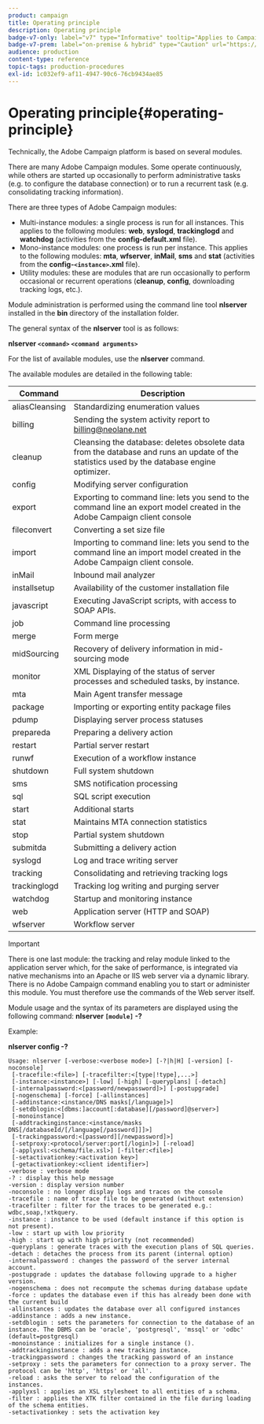 ```yaml
---
product: campaign
title: Operating principle
description: Operating principle
badge-v7-only: label="v7" type="Informative" tooltip="Applies to Campaign Classic v7 only"
badge-v7-prem: label="on-premise & hybrid" type="Caution" url="https://experienceleague.adobe.com/docs/campaign-classic/using/installing-campaign-classic/architecture-and-hosting-models/hosting-models-lp/hosting-models.html?lang=en" tooltip="Applies to on-premise and hybrid deployments only"
audience: production
content-type: reference
topic-tags: production-procedures
exl-id: 1c032ef9-af11-4947-90c6-76cb9434ae85
---
```

# Operating principle{#operating-principle}



Technically, the Adobe Campaign platform is based on several modules.

There are many Adobe Campaign modules. Some operate continuously, while others are started up occasionally to perform administrative tasks (e.g. to configure the database connection) or to run a recurrent task (e.g. consolidating tracking information).

There are three types of Adobe Campaign modules:

* Multi-instance modules: a single process is run for all instances. This applies to the following modules: **web**, **syslogd**, **trackinglogd** and **watchdog** (activities from the **config-default.xml** file).
* Mono-instance modules: one process is run per instance. This applies to the following modules: **mta**, **wfserver**, **inMail**, **sms** and **stat** (activities from the **config-`<instance>`.xml** file).
* Utility modules: these are modules that are run occasionally to perform occasional or recurrent operations (**cleanup**, **config**, downloading tracking logs, etc.).

Module administration is performed using the command line tool **nlserver** installed in the **bin** directory of the installation folder.

The general syntax of the **nlserver** tool is as follows:

**nlserver `<command>` `<command arguments>`**

For the list of available modules, use the **nlserver** command.

The available modules are detailed in the following table:

|  Command  | Description  |
|---|---|
|  aliasCleansing  | Standardizing enumeration values  |
|  billing  | Sending the system activity report to billing@neolane.net  |
|  cleanup  | Cleansing the database: deletes obsolete data from the database and runs an update of the statistics used by the database engine optimizer.  |
|  config  | Modifying server configuration  |
|  export  | Exporting to command line: lets you send to the command line an export model created in the Adobe Campaign client console  |
|  fileconvert  | Converting a set size file  |
|  import  | Importing to command line: lets you send to the command line an import model created in the Adobe Campaign client console.  |
|  inMail  | Inbound mail analyzer  |
|  installsetup  | Availability of the customer installation file  |
|  javascript  | Executing JavaScript scripts, with access to SOAP APIs.  |
|  job  | Command line processing  |
|  merge  | Form merge  |
|  midSourcing  | Recovery of delivery information in mid-sourcing mode  |
|  monitor  | XML Displaying of the status of server processes and scheduled tasks, by instance.  |
|  mta  | Main Agent transfer message  |
|  package  | Importing or exporting entity package files  |
|  pdump  | Displaying server process statuses  |
|  prepareda  | Preparing a delivery action  |
|  restart  | Partial server restart  |
|  runwf  | Execution of a workflow instance  |
|  shutdown  | Full system shutdown  |
|  sms  | SMS notification processing  |
|  sql  | SQL script execution  |
|  start  | Additional starts  |
|  stat  | Maintains MTA connection statistics  |
|  stop  | Partial system shutdown  |
|  submitda  | Submitting a delivery action  |
|  syslogd  | Log and trace writing server  |
|  tracking  | Consolidating and retrieving tracking logs  |
|  trackinglogd  | Tracking log writing and purging server  |
|  watchdog  | Startup and monitoring instance  |
|  web  | Application server (HTTP and SOAP)  |
|  wfserver  | Workflow server  |

>[!IMPORTANT]
>
>There is one last module: the tracking and relay module linked to the application server which, for the sake of performance, is integrated via native mechanisms into an Apache or IIS web server via a dynamic library. There is no Adobe Campaign command enabling you to start or administer this module. You must therefore use the commands of the Web server itself.

Module usage and the syntax of its parameters are displayed using the following command: **nlserver `[module]` -?**

Example:

**nlserver config -?**

```
Usage: nlserver [-verbose:<verbose mode>] [-?|h|H] [-version] [-noconsole]
 [-tracefile:<file>] [-tracefilter:<[type|!type],...>]
 [-instance:<instance>] [-low] [-high] [-queryplans] [-detach]
 [-internalpassword:<[password/newpassword]>] [-postupgrade]
 [-nogenschema] [-force] [-allinstances]
 [-addinstance:<instance/DNS masks[/language]>]
 [-setdblogin:<[dbms:]account[:database][/password]@server>]
 [-monoinstance]
 [-addtrackinginstance:<instance/masks DNS[/databaseId/[/language[/password]]]>]
 [-trackingpassword:<[password][/newpassword]>]
 [-setproxy:<protocol/server:port[/login]>] [-reload]
 [-applyxsl:<schema/file.xsl>] [-filter:<file>]
 [-setactivationkey:<activation key>]
 [-getactivationkey:<client identifier>]
-verbose : verbose mode
-? : display this help message
-version : display version number
-noconsole : no longer display logs and traces on the console
-tracefile : name of trace file to be generated (without extension)
-tracefilter : filter for the traces to be generated e.g.: wdbc,soap,!xtkquery.
-instance : instance to be used (default instance if this option is not present).
-low : start up with low priority
-high : start up with high priority (not recommended)
-queryplans : generate traces with the execution plans of SQL queries.
-detach : detaches the process from its parent (internal option)
-internalpassword : changes the password of the server internal account.
-postupgrade : updates the database following upgrade to a higher version. 
-nogenschema : does not recompute the schemas during database update
-force : updates the database even if this has already been done with the current build 
-allinstances : updates the database over all configured instances
-addinstance : adds a new instance.
-setdblogin : sets the parameters for connection to the database of an instance. The DBMS can be 'oracle', 'postgresql', 'mssql' or 'odbc' (default=postgresql)
-monoinstance : initializes for a single instance ().
-addtrackinginstance : adds a new tracking instance.
-trackingpassword : changes the tracking password of an instance
-setproxy : sets the parameters for connection to a proxy server. The protocol can be 'http', 'https' or 'all'.
-reload : asks the server to reload the configuration of the instances. 
-applyxsl : applies an XSL stylesheet to all entities of a schema. 
-filter : applies the XTK filter contained in the file during loading of the schema entities.
-setactivationkey : sets the activation key

```
